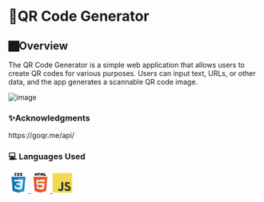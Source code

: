 <h1>🌟QR Code Generator</h1>

<h2>🏿Overview</h2>

The QR Code Generator is a simple web application that allows users to create QR codes for various purposes. Users can input text, URLs, or other data, and the app generates a scannable QR code image. 

![image](https://github.com/aditisingh02/QR_code_generator/assets/140513260/aa676e1a-6271-43a6-8d83-fb4ff6d7bb05)


<h3>✨Acknowledgments</h3>
https://goqr.me/api/

<h3 align="left">💻 Languages Used</h3>
<p align="left"><a href="https://www.w3schools.com/css/" target="_blank" rel="noreferrer"> <img src="https://raw.githubusercontent.com/devicons/devicon/master/icons/css3/css3-original-wordmark.svg" alt="css3" width="40" height="40"/> </a> <a href="https://www.w3.org/html/" target="_blank" rel="noreferrer"> <img src="https://raw.githubusercontent.com/devicons/devicon/master/icons/html5/html5-original-wordmark.svg" alt="html5" width="40" height="40"/> </a> <a href="https://developer.mozilla.org/en-US/docs/Web/JavaScript" target="_blank" rel="noreferrer"> <img src="https://raw.githubusercontent.com/devicons/devicon/master/icons/javascript/javascript-original.svg" alt="javascript" width="40" height="40"/> </a> </p>
